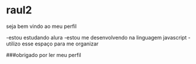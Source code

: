 # raul2

seja bem vindo ao meu perfil

-estou estudando alura
-estou me desenvolvendo na linguagem javascript
-utilizo esse espaço para me organizar

###obrigado por ler meu perfil
